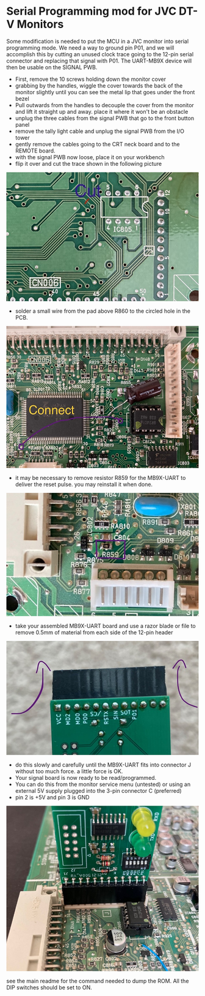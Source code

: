 # Serial Programming mod for JVC DT-V Monitors
Some modification is needed to put the MCU in a JVC monitor into serial programming mode. 
We need a way to ground pin P01, and we will accomplish this by cutting an unused clock trace going to the 12-pin serial connector and replacing that signal with P01.
The UART-MB9X device will then be usable on the SIGNAL PWB. 

 - First, remove the 10 screws holding down the monitor cover
 - grabbing by the handles, wiggle the cover towards the back of the monitor slightly until you can see the metal lip that goes under the front bezel
 - Pull outwards from the handles to decouple the cover from the monitor and lift it straight up and away. place it where it won't be an obstacle
 - unplug the three cables from the signal PWB that go to the front button panel
 - remove the tally light cable and unplug the signal PWB from the I/O tower
 - gently remove the cables going to the CRT neck board and to the REMOTE board.
 - with the signal PWB now loose, place it on your workbench
 - flip it over and cut the trace shown in the following picture

![cut](cut.jpg)
 - solder a small wire from the pad above R860 to the circled hole in the PCB.
 
![patch](patch.jpg) 
  - it may be necessary to remove resistor R859 for the MB9X-UART to deliver the reset pulse. you may reinstall it when done.
  
  ![R859](resetsmall.jpg)
 - take your assembled MB9X-UART board and use a razor blade or file to remove 0.5mm of material from each side of the 12-pin header
 
 ![file](file.jpg)
 - do this slowly and carefully until the MB9X-UART fits into connector J without too much force. a little force is OK.
 - Your signal board is now ready to be read/programmed. 
  - You can do this from the monitor service menu (untested) or using an external 5V supply plugged into the 3-pin connector C (preferred)
   - pin 2 is +5V and pin 3 is GND

![plugged](plugged.jpg)

see the main readme for the command needed to dump the ROM. All the DIP switches should be set to ON.

